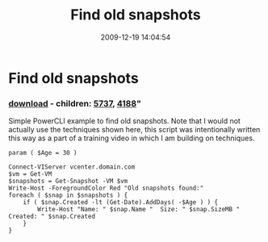 ﻿---
pid:            1548
parent:         0
children:       5737,4188
poster:         halr9000
title:          Find old snapshots
date:           2009-12-19 14:04:54
format:         posh
---

# Find old snapshots

### [download](1548.ps1) - children: [5737](5737.md), [4188](4188.md)"

Simple PowerCLI example to find old snapshots. Note that I would not actually use the techniques shown here, this script was intentionally written this way as a part of a training video in which I am building on techniques.

```posh
param ( $Age = 30 )

Connect-VIServer vcenter.domain.com
$vm = Get-VM
$snapshots = Get-Snapshot -VM $vm
Write-Host -ForegroundColor Red "Old snapshots found:"
foreach ( $snap in $snapshots ) {
	if ( $snap.Created -lt (Get-Date).AddDays( -$Age ) ) {
		Write-Host "Name: " $snap.Name "  Size: " $snap.SizeMB "  Created: " $snap.Created
	}
}

```
